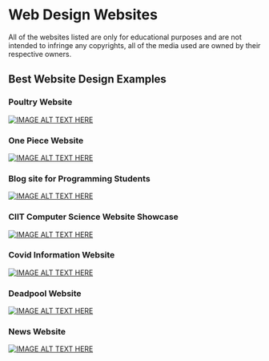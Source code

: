 # Web Design Websites

All of the websites listed are only for educational purposes and are not intended to infringe any copyrights, all of the media used are owned by their respective owners.

## Best Website Design Examples
### Poultry Website
[![IMAGE ALT TEXT HERE](http://img.youtube.com/vi/Anc7-4LNdlQ/0.jpg)](https://youtu.be/Anc7-4LNdlQ)

### One Piece Website
[![IMAGE ALT TEXT HERE](http://img.youtube.com/vi/dGpwu1_G3MI/0.jpg)](https://youtu.be/dGpwu1_G3MI)

### Blog site for Programming Students
[![IMAGE ALT TEXT HERE](http://img.youtube.com/vi/2StaHSUKSM8/0.jpg)](https://youtu.be/2StaHSUKSM8)

### CIIT Computer Science Website Showcase
[![IMAGE ALT TEXT HERE](http://img.youtube.com/vi/N5NLbbPYqLA/0.jpg)](https://youtu.be/N5NLbbPYqLA)

### Covid Information Website
[![IMAGE ALT TEXT HERE](http://img.youtube.com/vi/ISwMVCwGI28/0.jpg)](https://youtu.be/ISwMVCwGI28)

### Deadpool Website
[![IMAGE ALT TEXT HERE](http://img.youtube.com/vi/4LeG7-h_Mm8/0.jpg)](https://youtu.be/4LeG7-h_Mm8)

### News Website
[![IMAGE ALT TEXT HERE](http://img.youtube.com/vi/fNIz2wfsG3E/0.jpg)](https://youtu.be/fNIz2wfsG3E)

